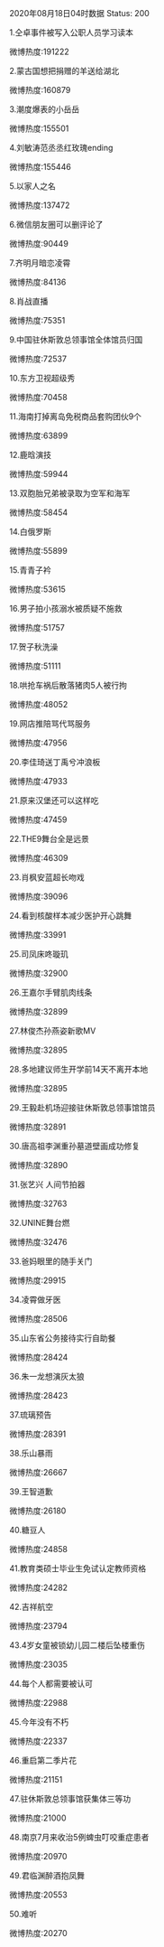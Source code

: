 2020年08月18日04时数据
Status: 200

1.仝卓事件被写入公职人员学习读本

微博热度:191222

2.蒙古国想把捐赠的羊送给湖北

微博热度:160879

3.潮度爆表的小岳岳

微博热度:155501

4.刘敏涛范丞丞红玫瑰ending

微博热度:155446

5.以家人之名

微博热度:137472

6.微信朋友圈可以删评论了

微博热度:90449

7.齐明月暗恋凌霄

微博热度:84136

8.肖战直播

微博热度:75351

9.中国驻休斯敦总领事馆全体馆员归国

微博热度:72537

10.东方卫视超级秀

微博热度:70458

11.海南打掉离岛免税商品套购团伙9个

微博热度:63899

12.鹿晗演技

微博热度:59944

13.双胞胎兄弟被录取为空军和海军

微博热度:58454

14.白俄罗斯

微博热度:55899

15.青青子衿

微博热度:53615

16.男子拍小孩溺水被质疑不施救

微博热度:51757

17.贺子秋洗澡

微博热度:51111

18.哄抢车祸后散落猪肉5人被行拘

微博热度:48052

19.网店推陪骂代骂服务

微博热度:47956

20.李佳琦送丁禹兮冲浪板

微博热度:47933

21.原来汉堡还可以这样吃

微博热度:47459

22.THE9舞台全是远景

微博热度:46309

23.肖枫安蓝超长吻戏

微博热度:39096

24.看到核酸样本减少医护开心跳舞

微博热度:33991

25.司凤床咚璇玑

微博热度:32900

26.王嘉尔手臂肌肉线条

微博热度:32899

27.林俊杰孙燕姿新歌MV

微博热度:32895

28.多地建议师生开学前14天不离开本地

微博热度:32895

29.王毅赴机场迎接驻休斯敦总领事馆馆员

微博热度:32891

30.唐高祖李渊重孙墓道壁画成功修复

微博热度:32890

31.张艺兴 人间节拍器

微博热度:32763

32.UNINE舞台燃

微博热度:32476

33.爸妈眼里的随手关门

微博热度:29915

34.凌霄做牙医

微博热度:28506

35.山东省公务接待实行自助餐

微博热度:28424

36.朱一龙想演灰太狼

微博热度:28423

37.琉璃预告

微博热度:28391

38.乐山暴雨

微博热度:26667

39.王智道歉

微博热度:26180

40.糖豆人

微博热度:24858

41.教育类硕士毕业生免试认定教师资格

微博热度:24282

42.吉祥航空

微博热度:23794

43.4岁女童被锁幼儿园二楼后坠楼重伤

微博热度:23035

44.每个人都需要被认可

微博热度:22988

45.今年没有不朽

微博热度:22337

46.重启第二季片花

微博热度:21151

47.驻休斯敦总领事馆获集体三等功

微博热度:21000

48.南京7月来收治5例蜱虫叮咬重症患者

微博热度:20970

49.君临渊醉酒抱凤舞

微博热度:20553

50.难听

微博热度:20270

